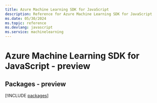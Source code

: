 ```yaml
---
title: Azure Machine Learning SDK for JavaScript
description: Reference for Azure Machine Learning SDK for JavaScript
ms.date: 05/30/2024
ms.topic: reference
ms.devlang: javascript
ms.service: machinelearning
---
```

# Azure Machine Learning SDK for JavaScript - preview
## Packages - preview
[!INCLUDE [packages](machine-learning-index.md)]